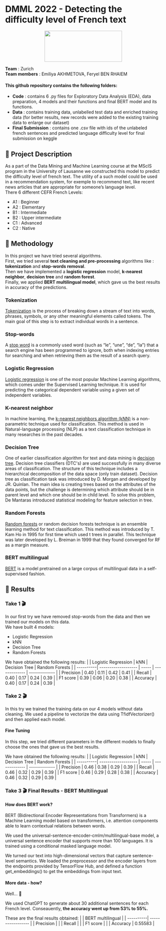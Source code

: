 # DMML 2022 - Detecting the difficulty level of French text
<p align="center">
<img src="https://upload.wikimedia.org/wikipedia/commons/thumb/2/2b/Logo_Université_de_Lausanne.svg/1280px-Logo_Université_de_Lausanne.svg.png" width="250" height="100"/> <br>
 </p>

**Team** : Zurich <br>
**Team members** : Emiliya AKHMETOVA, Feryel BEN RHAIEM

#### This github repository contains the following folders:
* **Code** : contains 6 .py files for Exploratory Data Analysis (EDA), data preparation, 4 models and their functions and final BERT model and its functions. 
* **Data** : contains training data, unlabelled test data and enriched training data (for better results, new records were added to the existing training data to enlarge our dataset) 
* **Final Submission** : contains one .csv file with ids of the unlabeled french sentences and predicted language difficulty level for final submission on keggle 

## 🚧  Project Description  
As a part of the Data Mining and Machine Learning course at the MScIS program in the University of Lausanne we constructed this model to predict the difficulty level of french text. The utility of a such model could be used in a recommendation system, for exemple to recommend text, like recent news articles that are appropriate for someone’s language level. <br>
There 6 different CEFR French Levels: 
* A1 : Beginner 
* A2 : Elementary
* B1 : Intermediate
* B2 : Upper intermediate 
* C1 : Advanced
* C2 : Native

## 🤔  Methodology 
In this project we have tried several algorithms. <br>
First, we tried several **text cleaning and pre-processing** algorithms like : **tokenization** and **stop-words removal**. <br>
Then we have implemented a **logistic regression** model, **k-nearest neighbor**, **decision tree** and **random forest**. <br>
Finally, we applied **BERT multilingual model**, which gave us the best results in accuracy of the predictions. <br> 

### Tokenization 
[Tokenization](https://github.com/kk7nc/Text_Classification/blob/master/README.rst#tokenization) is the process of breaking down a stream of text into words, phrases, symbols, or any other meaningful elements called tokens. The main goal of this step is to extract individual words in a sentence. 

### Stop-words
A [stop word](https://www.geeksforgeeks.org/removing-stop-words-nltk-python/) is a commonly used word (such as “le”, “une”, “de”, “la”) that a search engine has been programmed to ignore, both when indexing entries for searching and when retrieving them as the result of a search query. 

### Logistic Regression
[Logistic regression](https://www.javatpoint.com/logistic-regression-in-machine-learning) is one of the most popular Machine Learning algorithms, which comes under the Supervised Learning technique. It is used for predicting the categorical dependent variable using a given set of independent variables.

### K-nearest neighbor 
In machine learning, the [k-nearest neighbors algorithm (kNN)](https://github.com/kk7nc/Text_Classification/blob/master/README.rst#k-nearest-neighbor) is a non-parametric technique used for classification. This method is used in Natural-language processing (NLP) as a text classification technique in many researches in the past decades.

### Decision Tree
One of earlier classification algorithm for text and data mining is [decision tree](https://github.com/kk7nc/Text_Classification/blob/master/README.rst#decision-tree). Decision tree classifiers (DTC's) are used successfully in many diverse areas of classification. The structure of this technique includes a hierarchical decomposition of the data space (only train dataset). Decision tree as classification task was introduced by D. Morgan and developed by JR. Quinlan. The main idea is creating trees based on the attributes of the data points, but the challenge is determining which attribute should be in parent level and which one should be in child level. To solve this problem, De Mantaras introduced statistical modeling for feature selection in tree.

### Random Forests
[Random forests](https://github.com/kk7nc/Text_Classification/blob/master/README.rst#random-forest) or random decision forests technique is an ensemble learning method for text classification. This method was introduced by T. Kam Ho in 1995 for first time which used t trees in parallel. This technique was later developed by L. Breiman in 1999 that they found converged for RF as a margin measure.

### BERT multilingual
[BERT]([https://huggingface.co/bert-base-multilingual-cased](https://tfhub.dev/google/universal-sentence-encoder-cmlm/multilingual-preprocess/2)) is a model pretrained on a large corpus of multilingual data in a self-supervised fashion.

## 🎯  Results 

### Take 1 🎬
In our first try we have removed stop-words from the data and then we trained our models on this data. <br>
We have built 4 models: <br>
* Logistic Regression
* kNN
* Decision Tree
* Random Forests 

We have obtained the following results: 
|           | Logistic Regression | kNN   | Decision Tree | Random Forests |
| ----------| ------------------- | ----- | ------------- | -------------  |
| Precision |         0.40        | 0.11  |      0.42     |      0.41      |
| Recall    |         0.40        | 0.17  |      0.24     |      0.39      |
| F1 score  |         0.39        | 0.06  |      0.20     |      0.38      |
| Accuracy  |         0.40        | 0.17  |      0.24     |      0.39      |


### Take 2 🎬
In this try we trained the training data on our 4 models without data cleaning. We used a pipeline to vectorize the data using TfidfVectorizer() and then applied each model. 

#### Fine Tuning
In this step, we tried different parameters in the different models to finally choose the ones that gave us the best results.

We have obtained the following results: 
|           | Logistic Regression | kNN   | Decision Tree | Random Forests |
| ----------| ------------------- | ----- | ------------- | -------------  |
| Precision |         0.46        | 0.38  |      0.29     |      0.39      |
| Recall    |         0.46        | 0.32  |      0.29     |      0.39      |
| F1 score  |         0.46        | 0.29  |      0.28     |      0.38      |
| Accuracy  |         0.46        | 0.32  |      0.29     |      0.39      |


### Take 3 🎬 Final Results - BERT Multilingual

#### How does BERT work?
BERT (Bidirectional Encoder Representations from Transformers) is a Machine Learning model based on transformers, i.e. attention components able to learn contextual relations between words.

We used the universal-sentence-encoder-cmlm/multilingual-base model, a universal sentence encoder that supports more than 100 languages. It is trained using a conditional masked language model.

We turned our text into high-dimensional vectors that capture sentence-level semantics. We loaded the preprocessor and the encoder layers from the endpoints provided by TensorFlow Hub, and defined a function get_embeddings() to get the embeddings from input text.

#### More data - how?
Well... 🤖

We used ChatGPT to generate about 30 additional sentences for each French level. Conseauently, **the accuracy went up from 53% to 55%.**

These are the final results obtained: 
|           | BERT multilingual | 
| ----------| ----------------- | 
| Precision |                   | 
| Recall    |                   | 
| F1 score  |                   |
| Accuracy  |      0.55583      |
